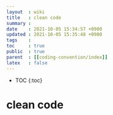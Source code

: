 ```yaml
---
layout  : wiki
title   : clean code
summary : 
date    : 2021-10-05 15:34:57 +0900
updated : 2021-10-05 15:35:48 +0900
tags    : 
toc     : true
public  : true
parent  : [[coding-convention/index]]
latex   : false
---
```

* TOC
{:toc}

# clean code
